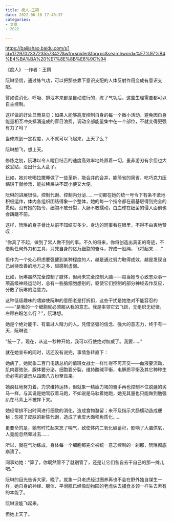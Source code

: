 ```yaml
---
title: 痴人-王朔
date: 2022-06-18 17:40:37
categories:
- 文章
- 2022

---
```

https://baijiahao.baidu.com/s?id=1729702337235573427&wfr=spider&for=pc&searchword=%E7%97%B4%E4%BA%BA%20%E7%8E%8B%E6%9C%94

《痴人》 --作者：王朔

阮琳坚信，通过练气功，可以把那些靠下意识支配的人体反射作用变成有意识支配。

譬如说消化、呼吸、排泄本来都是自动进行的，练了气功后，这些生理需要都可以自主控制。

这样做的好处显而易见：如果人能够高度控制自身的每一个微小活动，避免因自身能量相互冲突抵消造成的盲目浪费，调动全部能量集中在一个部位，不就变得更强有力了吗？

当修炼到一定程度，人不就可以飞起来，上天了么？

阮琳想飞，想上天。

修炼之初，阮琳以令人瞠目结舌的速度高效率地处置着一切，虽非游刃有余但也大致妥贴，没出什么大乱子。

比如，她对吃喝拉撒睡做了一些革新，能合并的合并，能简省的简省，吃巧克力压缩饼干就参汤，能拉稀屎决不既小便又大便。

阮琳的进展很快，控制代谢、控制内分泌……一切都在她的统一号令下有条不紊地积极运作，体内各组织团结得象一个整体，她的每一个指令都在最基层得到完全的贯彻。没有她的指令，细胞不敢分裂，大肠不敢蠕动，白血球在细菌的侵入面前也会踌躇不前。

这样，阮琳的身子骨比从前不知结实多少。身边的同事看在眼里，不得不由衷地赞叹：

“你真了不起，做到了常人做不到的事。不久的将来，你将创造出真正的奇迹，不借助任何外力和工具，只凭自身的亿万细胞的奋斗，拧成一股绳，飞将起来……“

但作为一个处心积虑要强健到某种程度的人，越是通过努力取得成效，越是发现自己尚待改善的地方之多，越感到虚弱。

比如，阮琳虽然完全控制了肢体，但尚未完全控制大脑——每当她专心致志众事一项高级神经运动时，总有一些脑细胞想别的，驱使它们控制的部分神经去作反应，分散了阮琳的注意力。

这种低级趣味的嗜癖使阮琳的意图老是打折扣，这些干扰是她绝对不能容忍的——“是我的一个细胞就必须服从我的意志。我是率领它去飞跃，无组织无纪律，左顾右盼怎么行？”，阮琳想。

她是个绝对能干、有着过人精力的人。凭借坚强的信念、强大的意志力，终于有一天，阮琳说：

“统一了，现在，从这一秒种开始，我可以行使绝对权威了。我要……”

就在她宣布的同时，话还没有说完，事情急转直下：

她病了，她就象二百门电话总机的值班女战士一样忙得不可开交——血液要流动，肌肉要弛张，腺体要分泌，细胞要分裂，维持酸碱平衡，电解质平衡及其它种种生命必需的请示从四面八方纷至沓来。

她疯狂地努力着，力求维持运转，但就象一精疲力竭的骑手再也控制不住脱疆的劣马一样，与其说是她驾驭着马跑，不如说是马驮着她跑，她充其量也只能做到勉强趴在马背上不被摔下来。

她经常排不出时间进行细致的消化，造成食物潴留；来不及指示大肠蠕动造成便秘；忽视了皮肤的新陈代谢，造成了表皮大面积角质化……

更要命的是，她有时忙起来忘了喘气，致使体内二氧化碳蓄积，影响了大脑供氧，人竟能忽然晕过去……

所以，就在气功练成，身体每一个细胞都完全被统一意志控制的一刹那，阮琳彻底崩溃了。

同事劝她：“算了，你既然管不了就别管了，还是让它们各自去干自己的那一摊儿吧。”

阮琳的目光告诉大家，晚了。就象一只老虎经过圈养再也不会在野外独自谋生一样，她自身的神经、腺体、平滑肌已经像动物园的老虎失去捕食本领一样失去素有的本能了。

阮琳没能飞起来。

但她上天了。

